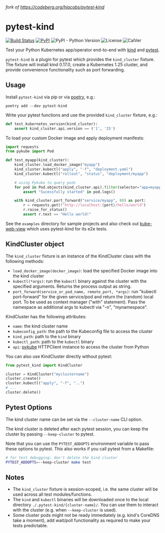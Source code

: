 _fork of https://codeberg.org/hjacobs/pytest-kind_

# pytest-kind

[![Build Status](https://travis-ci.com/hjacobs/pytest-kind.svg?branch=master)](https://travis-ci.com/hjacobs/pytest-kind)
[![PyPI](https://img.shields.io/pypi/v/pytest-kind)](https://pypi.org/project/pytest-kind/)
![PyPI - Python Version](https://img.shields.io/pypi/pyversions/pytest-kind)
![License](https://img.shields.io/github/license/hjacobs/pytest-kind)
![CalVer](https://img.shields.io/badge/calver-YY.MM.MICRO-22bfda.svg)

Test your Python Kubernetes app/operator end-to-end with [kind](https://kind.sigs.k8s.io/) and [pytest](https://pytest.org).

`pytest-kind` is a plugin for pytest which provides the `kind_cluster` fixture.
The fixture will install kind 0.17.0, create a Kubernetes 1.25 cluster, and provide convenience functionality such as port forwarding.


## Usage

Install `pytest-kind` via pip or via [poetry](https://poetry.eustace.io/), e.g.:

```
poetry add --dev pytest-kind
```

Write your pytest functions and use the provided `kind_cluster` fixture, e.g.:

```python
def test_kubernetes_version(kind_cluster):
    assert kind_cluster.api.version == ('1', '25')
```

To load your custom Docker image and apply deployment manifests:

```python
import requests
from pykube import Pod

def test_myapp(kind_cluster):
    kind_cluster.load_docker_image("myapp")
    kind_cluster.kubectl("apply", "-f", "deployment.yaml")
    kind_cluster.kubectl("rollout", "status", "deployment/myapp")

    # using Pykube to query pods
    for pod in Pod.objects(kind_cluster.api).filter(selector="app=myapp"):
        assert "Sucessfully started" in pod.logs()

    with kind_cluster.port_forward("service/myapp", 80) as port:
        r = requests.get(f"http://localhost:{port}/hello/world")
        r.raise_for_status()
        assert r.text == "Hello world!"
```

See the `examples` directory for sample projects and also check out [kube-web-view](https://codeberg.org/hjacobs/kube-web-view) which uses pytest-kind for its e2e tests.


## KindCluster object

The `kind_cluster` fixture is an instance of the KindCluster class with the following methods:

* `load_docker_image(docker_image)`: load the specified Docker image into the kind cluster
* `kubectl(*args)`: run the `kubectl` binary against the cluster with the specified arguments. Returns the process output as string.
* `port_forward(service_or_pod_name, remote_port, *args)`: run "kubectl port-forward" for the given service/pod and return the (random) local port. To be used as context manager ("with" statement). Pass the namespace as additional args to kubectl via "-n", "mynamespace".

KindCluster has the following attributes:

* `name`: the kind cluster name
* `kubeconfig_path`: the path to the Kubeconfig file to access the cluster
* `kind_path`: path to the `kind` binary
* `kubectl_path`: path to the `kubectl` binary
* `api`: [pykube](https://pykube.readthedocs.io/) HTTPClient instance to access the cluster from Python

You can also use KindCluster directly without pytest:

```python
from pytest_kind import KindCluster

cluster = KindCluster("myclustername")
cluster.create()
cluster.kubectl("apply", "-f", "..")
# ...
cluster.delete()
```


## Pytest Options

The kind cluster name can be set via the `--cluster-name` CLI option.

The kind cluster is deleted after each pytest session, you can keep the cluster by passing `--keep-cluster` to pytest.

Note that you can use the `PYTEST_ADDOPTS` environment variable to pass these options to pytest. This also works if you call pytest from a Makefile:

```bash
# for test debugging: don't delete the kind cluster
PYTEST_ADDOPTS=--keep-cluster make test
```


## Notes

* The `kind_cluster` fixture is session-scoped, i.e. the same cluster will be used across all test modules/functions.
* The `kind` and `kubectl` binaries will be downloaded once to the local directory `./.pytest-kind/{cluster-name}/`. You can use them to interact with the cluster (e.g. when `--keep-cluster` is used).
* Some cluster pods might not be ready immediately (e.g. kind's CoreDNS take a moment), add wait/poll functionality as required to make your tests predictable.
